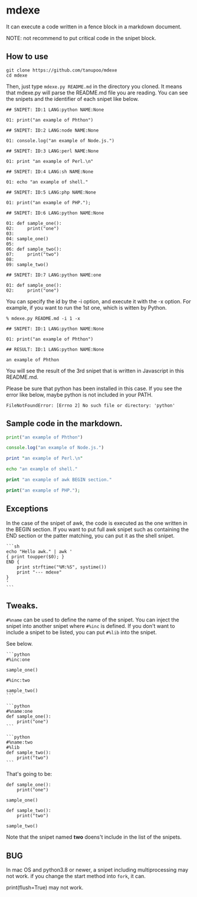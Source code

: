 mdexe
=====

It can execute a code written in a fence block in a markdown document.

NOTE: not recommend to put critical code in the snipet block.

## How to use

```
git clone https://github.com/tanupoo/mdexe
cd mdexe
```

Then, just type `mdexe.py README.md` in the directory you cloned.
It means that mdexe.py will parse the README.md file you are reading.
You can see the snipets and the identifier of each snipet like below.

```
## SNIPET: ID:1 LANG:python NAME:None

01: print("an example of Phthon")

## SNIPET: ID:2 LANG:node NAME:None

01: console.log("an example of Node.js.")

## SNIPET: ID:3 LANG:perl NAME:None

01: print "an example of Perl.\n"

## SNIPET: ID:4 LANG:sh NAME:None

01: echo "an example of shell."

## SNIPET: ID:5 LANG:php NAME:None

01: print("an example of PHP.");

## SNIPET: ID:6 LANG:python NAME:None

01: def sample_one():
02:     print("one")
03:
04: sample_one()
05:
06: def sample_two():
07:     print("two")
08:
09: sample_two()

## SNIPET: ID:7 LANG:python NAME:one

01: def sample_one():
02:     print("one")
```

You can specify the id by the -i option, and execute it with the -x option.
For example, if you want to run the 1st one, which is witten by Python.

```
% mdexe.py README.md -i 1 -x

## SNIPET: ID:1 LANG:python NAME:None

01: print("an example of Phthon")

## RESULT: ID:1 LANG:python NAME:None

an example of Phthon
```

You will see the result of the 3rd snipet
that is written in Javascript in this README.md.

Please be sure that python has been installed in this case.
If you see the error like below, maybe python is not included in your PATH.

```
FileNotFoundError: [Errno 2] No such file or directory: 'python'
```

## Sample code in the markdown.

```python
print("an example of Phthon")
```

```js
console.log("an example of Node.js.")
```

```perl
print "an example of Perl.\n"
```

```sh
echo "an example of shell."
```

```awk
print "an example of awk BEGIN section."
```

```php
print("an example of PHP.");
```

## Exceptions

In the case of the snipet of awk,
the code is executed as the one written in the BEGIN section.
If you want to put full awk snipet
such as containing the END section or the patter matching,
you can put it as the shell snipet.

````
```sh
echo "Hello awk." | awk '
{ print toupper($0); }
END {
    print strftime("%M:%S", systime())
    print "--- mdexe"
}
'
```
````

## Tweaks.

`#%name` can be used to define the name of the snipet.
You can inject the snipet into another snipet where `#%inc` is defined.
If you don't want to include a snipet to be listed, you can put `#%lib` into the snipet.

See below.

````
```python
#%inc:one

sample_one()

#%inc:two

sample_two()
```

```python
#%name:one
def sample_one():
    print("one")
```

```python
#%name:two
#%lib
def sample_two():
    print("two")
```
````

That's going to be:

```
def sample_one():
    print("one")

sample_one()

def sample_two():
    print("two")

sample_two()
```

Note that the snipet named **two** doens't include in the list of the snipets.

## BUG

In mac OS and python3.8 or newer,
a snipet including multiprocessing may not work.
if you change the start method into `fork`, it can.

print(flush=True) may not work.
